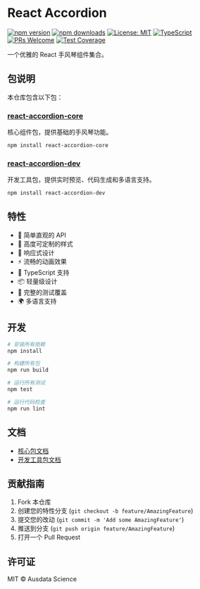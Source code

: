 # React Accordion

[![npm version](https://img.shields.io/npm/v/react-accordion-core.svg)](https://www.npmjs.com/package/react-accordion-core)
[![npm downloads](https://img.shields.io/npm/dm/react-accordion-core.svg)](https://www.npmjs.com/package/react-accordion-core)
[![License: MIT](https://img.shields.io/badge/License-MIT-yellow.svg)](https://opensource.org/licenses/MIT)
[![TypeScript](https://img.shields.io/badge/TypeScript-Ready-blue.svg)](https://www.typescriptlang.org/)
[![PRs Welcome](https://img.shields.io/badge/PRs-welcome-brightgreen.svg)](./CONTRIBUTING.md)
[![Test Coverage](https://img.shields.io/badge/coverage-100%25-brightgreen.svg)](./packages/react-accordion-core/coverage)

一个优雅的 React 手风琴组件集合。

## 包说明

本仓库包含以下包：

### [react-accordion-core](./packages/react-accordion-core)

核心组件包，提供基础的手风琴功能。

```bash
npm install react-accordion-core
```

### [react-accordion-dev](./packages/react-accordion-dev)

开发工具包，提供实时预览、代码生成和多语言支持。

```bash
npm install react-accordion-dev
```

## 特性

- 🎯 简单直观的 API
- 🎨 高度可定制的样式
- 📱 响应式设计
- ⚡ 流畅的动画效果
- 🔧 TypeScript 支持
- 📦 轻量级设计
- 🧪 完整的测试覆盖
- 🌍 多语言支持

## 开发

```bash
# 安装所有依赖
npm install

# 构建所有包
npm run build

# 运行所有测试
npm test

# 运行代码检查
npm run lint
```

## 文档

- [核心包文档](./packages/react-accordion-core/README.md)
- [开发工具包文档](./packages/react-accordion-dev/README.md)

## 贡献指南

1. Fork 本仓库
2. 创建您的特性分支 (`git checkout -b feature/AmazingFeature`)
3. 提交您的改动 (`git commit -m 'Add some AmazingFeature'`)
4. 推送到分支 (`git push origin feature/AmazingFeature`)
5. 打开一个 Pull Request

## 许可证

MIT © Ausdata Science
